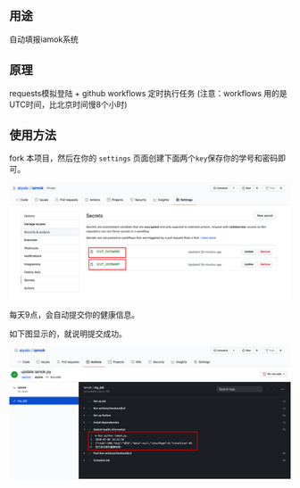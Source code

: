 ## 用途

自动填报iamok系统

## 原理

requests模拟登陆 + github workflows 定时执行任务 (注意：workflows 用的是UTC时间，比北京时间慢8个小时)

## 使用方法

fork 本项目，然后在你的 `settings` 页面创建下面两个`key`保存你的学号和密码即可。

![](assets/iShot2020-07-0623.39.33.png)

每天9点，会自动提交你的健康信息。

如下图显示的，就说明提交成功。

![image-20200707003359378](assets/image-20200707003359378.png)